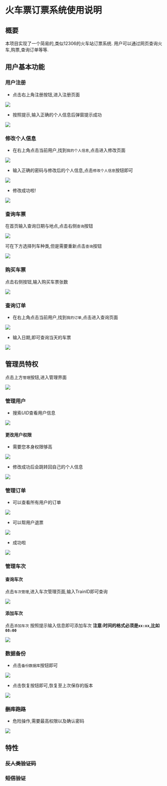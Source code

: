 # 火车票订票系统使用说明

## 概要

本项目实现了一个简易的,类似12306的火车站订票系统.
用户可以通过网页查询火车,购票,查询订单等等.

## 用户基本功能

### 用户注册

- 点击右上角注册按钮,进入注册页面

![](pic/register.png)

- 按照提示,输入正确的个人信息后弹窗提示成功

![](pic/register_success.png)

### 修改个人信息

- 在右上角点击当前用户,找到`我的个人信息`,点击进入修改页面

![](pic/find_modify.png)

- 输入正确的密码与修改后的个人信息,点击`修改个人信息`按钮即可

![](pic/modify.png)

- 修改成功啦!

![](pic/mod_suc.png)

### 查询车票

在首页输入查询日期与地点,点击右侧`查询`按钮

![](pic/query_ticket.png)

可在下方选择列车种类,但是需要重新点击`查询`按钮

![](pic/query_success.png)

### 购买车票

点击右侧按钮,输入购买车票张数

![](pic/buy_tic.png)

### 查询订单

- 在右上角点击当前用户,找到`我的订单`,点击进入查询页面

![](pic/find_order.png)

- 输入日期,即可查询当天的车票

![](pic/query_order.png)

## 管理员特权

点击上方`管理`按钮,进入管理界面

![](pic/manage.png)

### 管理用户

- 搜索*UID*查看用户信息

![](pic/manage_user.png)

#### 更改用户权限

- 需要您本身权限够高

![](pic/manage_privilege.png)

- 修改成功后会跳转回自己的个人信息

![](pic/mod_pri_suc.png)

### 管理订单

- 可以查看所有用户的订单

![](pic/manage_usr_order.png)

- 可以帮用户退票

![](pic/refund_usr_order.png)

- 成功啦

![](pic/refund_usr_suc.png)

### 管理车次

#### 查询车次

点击`车次管理`,进入车次管理页面,输入TrainID即可查询

![](pic/manage_query_train.png)

#### 添加车次

点击`添加车次`
按照提示输入信息即可添加车次
**注意:时间的格式必须是`xx:xx`,比如`08:00`**

![](pic/manage_add_train.png)

### 数据备份

- 点击`备份数据库`按钮即可

![](pic/manage_backup.png)

- 点击恢复按钮即可,恢复至上次保存的版本

![](pic/manage_rollback.png)

### ~~删库跑路~~

- 危险操作,需要最高权限以及确认密码

![](pic/manage_clean.png)

## 特性

### ~~反人类验证码~~
### ~~短信验证~~
